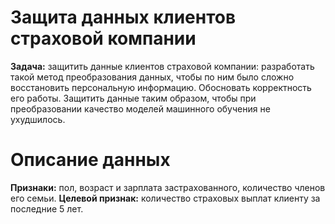 # Защита данных клиентов страховой компании

**Задача:** защитить данные клиентов страховой компании: разработать такой метод преобразования данных, чтобы по ним было сложно восстановить персональную информацию. Обосновать корректность его работы. Защитить данные таким образом, чтобы при преобразовании качество моделей машинного обучения не ухудшилось. 

# Описание данных

**Признаки:** пол, возраст и зарплата застрахованного, количество членов его семьи.
**Целевой признак:** количество страховых выплат клиенту за последние 5 лет.
